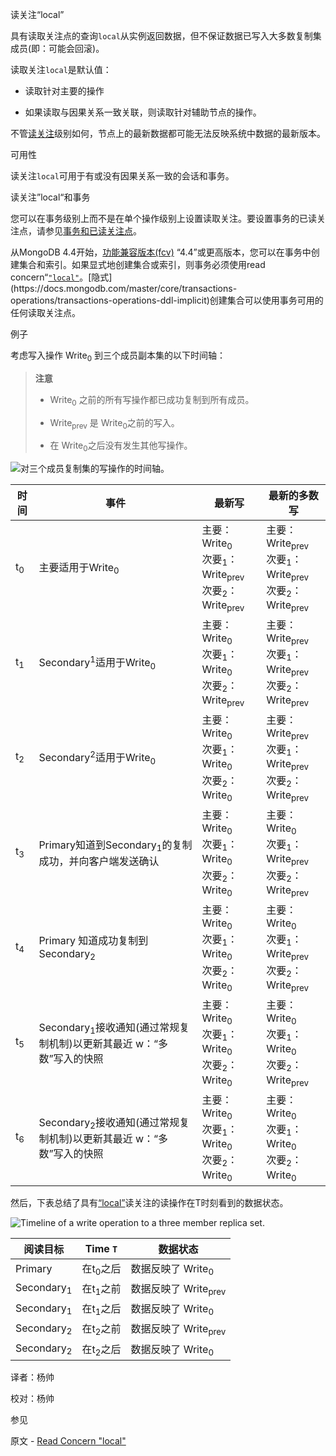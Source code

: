  读关注“local”

具有读取关注点的查询`local`从实例返回数据，但不保证数据已写入大多数复制集成员(即：可能会回滚)。

读取关注`local`是默认值：

*   读取针对主要的操作

*   如果读取与因果关系一致关联，则读取针对辅助节点的操作。

不管[读关注](https://docs.mongodb.com/manual/reference/glossary/term-read-concern)级别如何，节点上的最新数据都可能无法反映系统中数据的最新版本。

 可用性

读关注`local`可用于有或没有因果关系一致的会话和事务。

 读关注”local“和事务

您可以在事务级别上而不是在单个操作级别上设置读取关注。要设置事务的已读关注点，请参见[事务和已读关注点](https://docs.mongodb.com/manual/core/transactions/transactions-read-concern)。

从MongoDB 4.4开始，[功能兼容版本(fcv)](https://docs.mongodb.com/master/reference/command/setFeatureCompatibilityVersion/view-fcv) “4.4”或更高版本，您可以在事务中创建集合和索引。如果显式地创建集合或索引，则事务必须使用read concern“[`"local"`](https://docs.mongodb.com/master/reference/read-concern-local/readconcern."local")。[隐式](https://docs.mongodb.com/master/core/transactions-operations/transactions-operations-ddl-implicit)创建集合可以使用事务可用的任何读取关注点。

 例子

考虑写入操作 Write<sub>0</sub> 到三个成员副本集的以下时间轴：

> **注意**
>
> * Write<sub>0</sub> 之前的所有写操作都已成功复制到所有成员。
>
> * Write<sub>prev</sub> 是 Write<sub>0</sub>之前的写入。
>
> * 在 Write<sub>0</sub>之后没有发生其他写操作。

![对三个成员复制集的写操作的时间轴。](https://docs.mongodb.com/manual/_images/read-concern-write-timeline.svg)

| 时间          | 事件                                                         | 最新写                                                       | 最新的多数写                                                 |
| ------------- | ------------------------------------------------------------ | ------------------------------------------------------------ | ------------------------------------------------------------ |
| t<sub>0</sub> | 主要适用于Write<sub>0</sub>                                  | 主要：Write<sub>0</sub><br/>次要<sub>1</sub>：Write<sub>prev</sub><br />次要<sub>2</sub>：Write<sub>prev</sub> | 主要：Write<sub>prev</sub><br/>次要<sub>1</sub>：Write<sub>prev</sub><br />次要<sub>2</sub>：Write<sub>prev</sub> |
| t<sub>1</sub> | Secondary<sup>1</sup>适用于Write<sub>0</sub>                 | 主要：Write<sub>0</sub><br/>次要<sub>1</sub>：Write<sub>0</sub><br />次要<sub>2</sub>：Write<sub>prev</sub> | 主要：Write<sub>prev</sub><br/>次要<sub>1</sub>：Write<sub>prev</sub><br />次要<sub>2</sub>：Write<sub>prev</sub> |
| t<sub>2</sub> | Secondary<sup>2</sup>适用于Write<sub>0</sub>                 | 主要：Write<sub>0</sub><br/>次要<sub>1</sub>：Write<sub>0</sub><br />次要<sub>2</sub>：Write<sub>0</sub> | 主要：Write<sub>prev</sub><br/>次要<sub>1</sub>：Write<sub>prev</sub><br />次要<sub>2</sub>：Write<sub>prev</sub> |
| t<sub>3</sub> | Primary知道到Secondary<sub>1</sub>的复制成功，并向客户端发送确认 | 主要：Write<sub>0</sub><br/>次要<sub>1</sub>：Write<sub>0</sub><br />次要<sub>2</sub>：Write<sub>0</sub> | 主要：Write<sub>0</sub><br/>次要<sub>1</sub>：Write<sub>prev</sub><br />次要<sub>2</sub>：Write<sub>prev</sub> |
| t<sub>4</sub> | Primary 知道成功复制到 Secondary<sub>2</sub>                 | 主要：Write<sub>0</sub><br/>次要<sub>1</sub>：Write<sub>0</sub><br />次要<sub>2</sub>：Write<sub>0</sub> | 主要：Write<sub>0</sub><br/>次要<sub>1</sub>：Write<sub>prev</sub><br />次要<sub>2</sub>：Write<sub>prev</sub> |
| t<sub>5</sub> | Secondary<sub>1</sub>接收通知(通过常规复制机制)以更新其最近 w：“多数”写入的快照 | 主要：Write<sub>0</sub><br/>次要<sub>1</sub>：Write<sub>0</sub><br />次要<sub>2</sub>：Write<sub>0</sub> | 主要：Write<sub>0</sub><br/>次要<sub>1</sub>：Write<sub>0</sub><br />次要<sub>2</sub>：Write<sub>prev</sub> |
| t<sub>6</sub> | Secondary<sub>2</sub>接收通知(通过常规复制机制)以更新其最近 w：“多数”写入的快照 | 主要：Write<sub>0</sub><br/>次要<sub>1</sub>：Write<sub>0</sub><br />次要<sub>2</sub>：Write<sub>0</sub> | 主要：Write<sub>0</sub><br/>次要<sub>1</sub>：Write<sub>0</sub><br />次要<sub>2</sub>：Write<sub>0</sub> |

然后，下表总结了具有[“local”]()读关注的读操作在T时刻看到的数据状态。

![Timeline of a write operation to a three member replica set.](https://docs.mongodb.com/manual/_images/read-concern-write-timeline.svg)

| 阅读目标              | Time `T`            | 数据状态                        |
| --------------------- | ------------------- | ------------------------------- |
| Primary               | 在t<sub>0</sub>之后 | 数据反映了 Write<sub>0</sub>    |
| Secondary<sub>1</sub> | 在t<sub>1</sub>之前 | 数据反映了 Write<sub>prev</sub> |
| Secondary<sub>1</sub> | 在t<sub>1</sub>之后 | 数据反映了 Write<sub>0</sub>    |
| Secondary<sub>2</sub> | 在t<sub>2</sub>之前 | 数据反映了 Write<sub>prev</sub> |
| Secondary<sub>2</sub> | 在t<sub>2</sub>之后 | 数据反映了 Write<sub>0</sub>    |



译者：杨帅

校对：杨帅


 参见

原文 - [Read Concern "local"]( https://docs.mongodb.com/manual/reference/read-concern-local/ )

